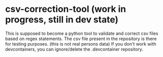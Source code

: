 # csv-correction-tool (work in progress, still in dev state)

This is supposed to become a python tool to validate and correct csv files based on regex statements.
The csv file present in the repository is there for testing purposes. (this is not real persons data)
If you don't work with devcontainers, you can ignore/delete the .devcontainer repository.